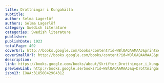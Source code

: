 ```yaml
---
title: Drottningar i Kungahälla
subtitle:
author: Selma Lagerlöf
authors: Selma Lagerlöf
category: Swedish literature
categories: Swedish literature
publisher:
publishDate: 1923
totalPage: 402
coverUrl: http://books.google.com/books/content?id=W8lOAQAAMAAJ&printsec=frontcover&img=1&zoom=1&source=gbs_api
coverSmallUrl: http://books.google.com/books/content?id=W8lOAQAAMAAJ&printsec=frontcover&img=1&zoom=5&source=gbs_api
description:
link: https://books.google.com/books/about/Skrifter_Drottningar_i_kungah%C3%A4lla.html?hl=&id=W8lOAQAAMAAJ
previewLink: http://books.google.se/books?id=W8lOAQAAMAAJ&q=Drottningarna+av+Kungah%C3%A4lla&dq=Drottningarna+av+Kungah%C3%A4lla&hl=&as_pt=BOOKS&cd=4&source=gbs_api
isbn13: IOWA:31858042904312
---
```

